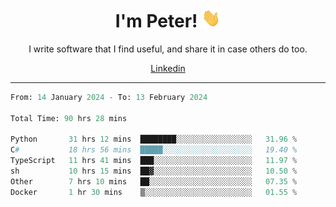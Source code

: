 <h1 align="center">I'm Peter! <img src="https://raw.githubusercontent.com/peterrauscher/peterrauscher/master/wave.gif" width="30px" height="30px" /></h1>
<p align="center">I write software that I find useful, and share it in case others do too.</p>
<p align="center">
  <a href="https://www.linkedin.com/in/peter-rauscher">Linkedin</a>
</p>
<hr/>
<!--START_SECTION:waka-->

```python
From: 14 January 2024 - To: 13 February 2024

Total Time: 90 hrs 28 mins

Python       31 hrs 12 mins  ████████░░░░░░░░░░░░░░░░░   31.96 %
C#           18 hrs 56 mins  █████░░░░░░░░░░░░░░░░░░░░   19.40 %
TypeScript   11 hrs 41 mins  ███░░░░░░░░░░░░░░░░░░░░░░   11.97 %
sh           10 hrs 15 mins  ██▓░░░░░░░░░░░░░░░░░░░░░░   10.50 %
Other        7 hrs 10 mins   ██░░░░░░░░░░░░░░░░░░░░░░░   07.35 %
Docker       1 hr 30 mins    ▒░░░░░░░░░░░░░░░░░░░░░░░░   01.55 %
```

<!--END_SECTION:waka-->
